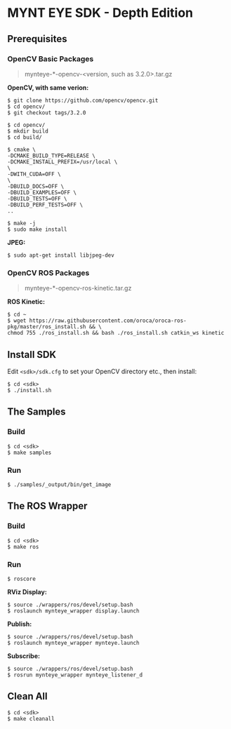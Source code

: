 
# MYNT EYE SDK - Depth Edition

## Prerequisites

### OpenCV Basic Packages

> mynteye-\*-opencv-<version, such as 3.2.0>.tar.gz

**OpenCV, with same verion:**

```
$ git clone https://github.com/opencv/opencv.git
$ cd opencv/
$ git checkout tags/3.2.0

$ cd opencv/
$ mkdir build
$ cd build/

$ cmake \
-DCMAKE_BUILD_TYPE=RELEASE \
-DCMAKE_INSTALL_PREFIX=/usr/local \
\
-DWITH_CUDA=OFF \
\
-DBUILD_DOCS=OFF \
-DBUILD_EXAMPLES=OFF \
-DBUILD_TESTS=OFF \
-DBUILD_PERF_TESTS=OFF \
..

$ make -j
$ sudo make install
```

**JPEG:**

```
$ sudo apt-get install libjpeg-dev
```

### OpenCV ROS Packages

> mynteye-\*-opencv-ros-kinetic.tar.gz

**ROS Kinetic:**

```
$ cd ~
$ wget https://raw.githubusercontent.com/oroca/oroca-ros-pkg/master/ros_install.sh && \
chmod 755 ./ros_install.sh && bash ./ros_install.sh catkin_ws kinetic
```

## Install SDK

Edit `<sdk>/sdk.cfg` to set your OpenCV directory etc., then install:

```
$ cd <sdk>
$ ./install.sh
```

## The Samples

### Build

```
$ cd <sdk>
$ make samples
```

### Run

```
$ ./samples/_output/bin/get_image
```

## The ROS Wrapper

### Build

```
$ cd <sdk>
$ make ros
```

### Run

```
$ roscore
```

**RViz Display:**

```
$ source ./wrappers/ros/devel/setup.bash
$ roslaunch mynteye_wrapper display.launch
```

**Publish:**

```
$ source ./wrappers/ros/devel/setup.bash
$ roslaunch mynteye_wrapper mynteye.launch
```

**Subscribe:**

```
$ source ./wrappers/ros/devel/setup.bash
$ rosrun mynteye_wrapper mynteye_listener_d
```

## Clean All

```
$ cd <sdk>
$ make cleanall
```
